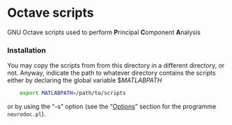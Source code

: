 Octave scripts
==============

GNU Octave scripts used to perform **P**rincipal **C**omponent **A**nalysis 

### Installation

You may copy the scripts from from this directory in a different directory, 
or not. Anyway, indicate the path to whatever directory contains the scripts either by declaring 
the global variable $*MATLABPATH*

```bash
    export MATLABPATH=/path/to/scripts
```

or by using the “-s” option (see the “[Options](http://vsgit.intra.inist.fr:60000/VisaTM/ClusterisationK-means/tree/master#options)” 
section for the programme `neurodoc.pl`). 

